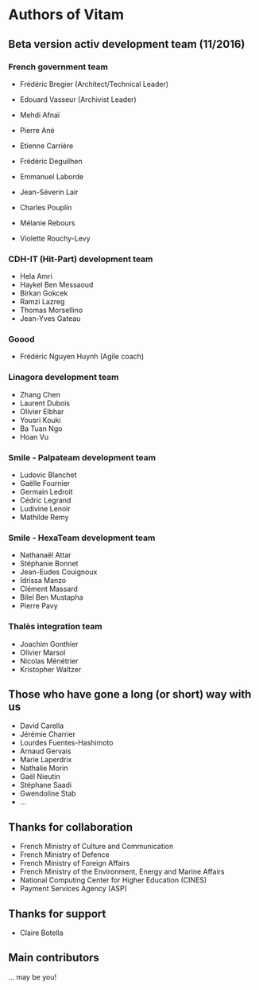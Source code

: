 # Authors of Vitam

## Beta version activ development team (11/2016)

### French government team

* Frédéric Bregier (Architect/Technical Leader)
* Edouard Vasseur (Archivist Leader)

* Mehdi Afnaï
* Pierre Ané
* Etienne Carrière
* Frédéric Deguilhen
* Emmanuel Laborde
* Jean-Séverin Lair
* Charles Pouplin
* Mélanie Rebours
* Violette Rouchy-Levy

### CDH-IT (Hit-Part) development team

* Hela Amri
* Haykel Ben Messaoud
* Birkan Gokcek
* Ramzi Lazreg
* Thomas Morsellino
* Jean-Yves Gateau

### Goood

* Frédéric Nguyen Huynh (Agile coach)

### Linagora development team

* Zhang Chen
* Laurent Dubois
* Olivier Elbhar
* Yousri Kouki
* Ba Tuan Ngo
* Hoan Vu

### Smile - Palpateam development team

* Ludovic Blanchet
* Gaëlle Fournier
* Germain Ledroit
* Cédric Legrand
* Ludivine Lenoir
* Mathilde Remy

### Smile - HexaTeam development team

* Nathanaël Attar
* Stéphanie Bonnet
* Jean-Eudes Couignoux
* Idrissa Manzo
* Clément Massard
* Bilel Ben Mustapha
* Pierre Pavy

### Thalès integration team

* Joachim Gonthier
* Olivier Marsol
* Nicolas Ménétrier
* Kristopher Waltzer

## Those who have gone a long (or short) way with us

* David Carella
* Jérémie Charrier
* Lourdes Fuentes-Hashimoto
* Arnaud Gervais
* Marie Laperdrix
* Nathalie Morin
* Gaël Nieutin
* Stéphane Saadi
* Gwendoline Stab
* ...

## Thanks for collaboration

* French Ministry of Culture and Communication
* French Ministry of Defence
* French Ministry of Foreign Affairs
* French Ministry of the Environment, Energy and Marine Affairs
* National Computing Center for Higher Education (CINES)
* Payment Services Agency (ASP)

## Thanks for support

* Claire Botella

## Main contributors

... may be you!